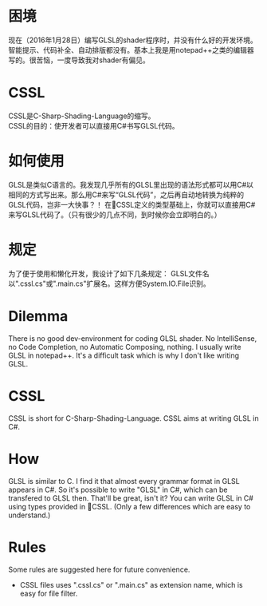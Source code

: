 ﻿# 困境
现在（2016年1月28日）编写GLSL的shader程序时，并没有什么好的开发环境。智能提示、代码补全、自动排版都没有。基本上我是用notepad++之类的编辑器写的。很苦恼，一度导致我对shader有偏见。
# CSSL
CSSL是C-Sharp-Shading-Language的缩写。  
CSSL的目的：使开发者可以直接用C#书写GLSL代码。  
# 如何使用
GLSL是类似C语言的。我发现几乎所有的GLSL里出现的语法形式都可以用C#以相同的方式写出来。那么用C#来写“GLSL代码”，之后再自动地转换为纯粹的GLSL代码，岂非一大快事？！
在:open_file_folder:CSSL定义的类型基础上，你就可以直接用C#来写GLSL代码了。（只有很少的几点不同，到时候你会立即明白的。）
# 规定
为了便于使用和懒化开发，我设计了如下几条规定：
GLSL文件名以".cssl.cs"或".main.cs"扩展名。这样方便System.IO.File识别。

# Dilemma
There is no good dev-environment for coding GLSL shader. No IntelliSense, no Code Completion, no Automatic Composing, nothing. I usually write GLSL in notepad++. It's a difficult task which is why I don't like writing GLSL.
# CSSL
CSSL is short for C-Sharp-Shading-Language.
CSSL aims at writing GLSL in C#.
# How
GLSL is similar to C. I find it that almost every grammar format in GLSL appears in C#. So it's possible to write "GLSL" in C#, which can be transfered to GLSL then. That'll be great, isn't it?
You can write GLSL in C# using types provided in :open_file_folder:CSSL. (Only a few differences which are easy to understand.)
# Rules
Some rules are suggested here for future convenience.
* CSSL files uses ".cssl.cs" or ".main.cs" as extension name, which is easy for file filter.
